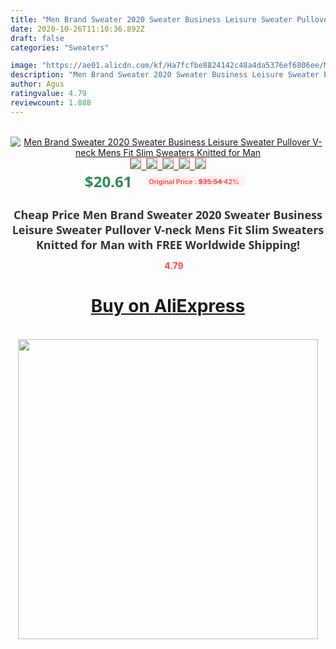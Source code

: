 ```yaml
---
title: "Men Brand Sweater 2020 Sweater Business Leisure Sweater Pullover V-neck Mens Fit Slim Sweaters Knitted for Man"
date: 2020-10-26T11:10:36.892Z
draft: false
categories: "Sweaters"

image: "https://ae01.alicdn.com/kf/Ha7fcfbe8824142c48a4da5376ef6806ee/Men-Brand-Sweater-2020-Sweater-Business-Leisure-Sweater-Pullover-V-neck-Mens-Fit-Slim-Sweaters-Knitted.jpg"
description: "Men Brand Sweater 2020 Sweater Business Leisure Sweater Pullover V-neck Mens Fit Slim Sweaters Knitted for Man"
author: Agus
ratingvalue: 4.79
reviewcount: 1.888
---
```

<br>
<div style="text-align: center;">
<a href="https://s.click.aliexpress.com/e/_9hl3jr" target="_blank" rel="nofollow noopener noreferrer"><img alt="Men Brand Sweater 2020 Sweater Business Leisure Sweater Pullover V-neck Mens Fit Slim Sweaters Knitted for Man" class="magnifier-image" src="https://ae01.alicdn.com/kf/Ha7fcfbe8824142c48a4da5376ef6806ee/Men-Brand-Sweater-2020-Sweater-Business-Leisure-Sweater-Pullover-V-neck-Mens-Fit-Slim-Sweaters-Knitted.jpg_640x640.jpg">
<br>
<img style="border:1px solid salmon" src="https://ae01.alicdn.com/kf/Ha7fcfbe8824142c48a4da5376ef6806ee/Men-Brand-Sweater-2020-Sweater-Business-Leisure-Sweater-Pullover-V-neck-Mens-Fit-Slim-Sweaters-Knitted.jpg_120x120.jpg">&nbsp;&nbsp;<img style="border:1px solid salmon" src="https://ae01.alicdn.com/kf/H715e3ebbe6d64ab984c9c63e836dff2f7/Men-Brand-Sweater-2020-Sweater-Business-Leisure-Sweater-Pullover-V-neck-Mens-Fit-Slim-Sweaters-Knitted.jpg_120x120.jpg">&nbsp;&nbsp;<img style="border:1px solid salmon" src="https://ae01.alicdn.com/kf/H345513bd6d5349b4b19e6e4fc9f17e6da/Men-Brand-Sweater-2020-Sweater-Business-Leisure-Sweater-Pullover-V-neck-Mens-Fit-Slim-Sweaters-Knitted.jpg_120x120.jpg">&nbsp;&nbsp;<img style="border:1px solid salmon" src="https://ae01.alicdn.com/kf/Hd78d830c356240519a8ec628cdf89045E/Men-Brand-Sweater-2020-Sweater-Business-Leisure-Sweater-Pullover-V-neck-Mens-Fit-Slim-Sweaters-Knitted.jpg_120x120.jpg">&nbsp;&nbsp;<img style="border:1px solid salmon" src="https://ae01.alicdn.com/kf/H22d6fc2933c247db8dd62455301141b8W/Men-Brand-Sweater-2020-Sweater-Business-Leisure-Sweater-Pullover-V-neck-Mens-Fit-Slim-Sweaters-Knitted.jpg_120x120.jpg"></a></div><br0>
<div style="text-align: center;"><span style="background-color: white; border: 0px; box-sizing: border-box; color: seagreen; display: inline-block; font-family: &quot;open sans&quot; , &quot;arial&quot; , &quot;helvetica&quot; , sans-serif , &quot;heiti&quot;; font-size: 24px; font-stretch: inherit; font-weight: 700; line-height: inherit; margin: 0px 10px 0px 0px; padding: 0px; vertical-align: middle;">$20.61 </span>
<span style="background: rgb(255 , 241 , 241); border-radius: 3px; border: 0px; box-sizing: border-box; color: #ff4747; display: inline-block; font-family: inherit; font-size: 12px; font-stretch: inherit; font-style: inherit; font-variant: inherit; font-weight: 600; line-height: inherit; margin: 0px; padding: 2px 5px; transform: scale(0.9); vertical-align: middle;">Original Price : <b style="text-decoration: line-through;">$35.54 </b> 42%&nbsp;&nbsp;</span></div>
<h1 style="color: #333333; display: inline-block; font-family: &quot;open sans&quot; , &quot;arial&quot; , &quot;helvetica&quot; , sans-serif , &quot;heiti&quot;; font-size: 18px; font-stretch: inherit; font-weight: 700; text-align: center;">Cheap Price Men Brand Sweater 2020 Sweater Business Leisure Sweater Pullover V-neck Mens Fit Slim Sweaters Knitted for Man with FREE Worldwide Shipping!</h1>
<div style="color: #ff4747; text-align: center;">
<img src="https://4.bp.blogspot.com/-M0ZcTcb-5uY/XleCXlxnR4I/AAAAAAAAAEc/OrjgMkXV1oMQFaCRZj5HQwOCBcu3w1FegCPcBGAYYCw/s1600/star.png" style="height: 15px;">&nbsp;<b>4.79</b></div>
<div class="button_cont" align="center"><a class="buynow_a" href="https://s.click.aliexpress.com/e/_9hl3jr" target="_blank" rel="nofollow noopener noreferrer"><H1>Buy on AliExpress</H1></a></div><br>
<div class="separator" style="clear: both; text-align: center;">
<img src="https://lh3.googleusercontent.com/-pTy5HemUv9M/XlePHvY0dAI/AAAAAAAAAE4/0nX5iRUoIWY8eMW9Dpxeirr157OZliDIgCLcBGAsYHQ/s1600/badge.gif" width="480">
</div>
